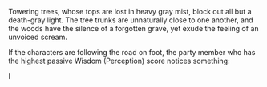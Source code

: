 Towering trees, whose tops are lost in heavy gray mist, block out all but a death-gray light. The tree trunks are unnaturally close to one another, and the woods have the silence of a forgotten grave, yet exude the feeling of an unvoiced scream.


If the characters are following the road on foot, the party member who has the highest passive Wisdom (Perception) score notices something:

I